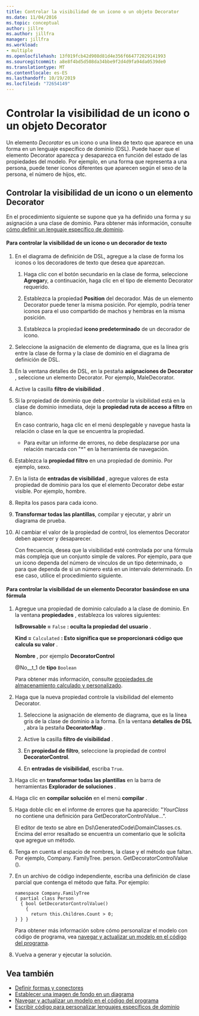 ```yaml
---
title: Controlar la visibilidad de un icono o un objeto Decorator
ms.date: 11/04/2016
ms.topic: conceptual
author: jillre
ms.author: jillfra
manager: jillfra
ms.workload:
- multiple
ms.openlocfilehash: 13f019fcb42d908d81d4e356f664772029141993
ms.sourcegitcommit: a8e8f4bd5d508da34bbe9f2d4d9fa94da0539de0
ms.translationtype: MT
ms.contentlocale: es-ES
ms.lasthandoff: 10/19/2019
ms.locfileid: "72654149"
---
```

# <a name="controlling-the-visibility-of-an-icon-or-decorator"></a>Controlar la visibilidad de un icono o un objeto Decorator
Un elemento *Decorator* es un icono o una línea de texto que aparece en una forma en un lenguaje específico de dominio (DSL). Puede hacer que el elemento Decorator aparezca y desaparezca en función del estado de las propiedades del modelo. Por ejemplo, en una forma que representa a una persona, puede tener iconos diferentes que aparecen según el sexo de la persona, el número de hijos, etc.

## <a name="controlling-the-visibility-of-an-icon-or-decorator"></a>Controlar la visibilidad de un icono o un elemento Decorator
 En el procedimiento siguiente se supone que ya ha definido una forma y su asignación a una clase de dominio. Para obtener más información, consulte [cómo definir un lenguaje específico de dominio](../modeling/how-to-define-a-domain-specific-language.md).

#### <a name="to-control-the-visibility-of-an-icon-or-text-decorator"></a>Para controlar la visibilidad de un icono o un decorador de texto

1. En el diagrama de definición de DSL, agregue a la clase de forma los iconos o los decoradores de texto que desea que aparezcan.

   1. Haga clic con el botón secundario en la clase de forma, seleccione **Agregar**y, a continuación, haga clic en el tipo de elemento Decorator requerido.

   2. Establezca la propiedad **Position** del decorador. Más de un elemento Decorator puede tener la misma posición. Por ejemplo, podría tener iconos para el uso compartido de machos y hembras en la misma posición.

   3. Establezca la propiedad **icono predeterminado** de un decorador de icono.

2. Seleccione la asignación de elemento de diagrama, que es la línea gris entre la clase de forma y la clase de dominio en el diagrama de definición de DSL.

3. En la ventana detalles de DSL, en la pestaña **asignaciones de Decorator** , seleccione un elemento Decorator. Por ejemplo, MaleDecorator.

4. Active la casilla **filtro de visibilidad** .

5. Si la propiedad de dominio que debe controlar la visibilidad está en la clase de dominio inmediata, deje la **propiedad ruta de acceso a filtro** en blanco.

    En caso contrario, haga clic en el menú desplegable y navegue hasta la relación o clase en la que se encuentra la propiedad.

   - Para evitar un informe de errores, no debe desplazarse por una relación marcada con "*" en la herramienta de navegación.

6. Establezca la **propiedad filtro** en una propiedad de dominio. Por ejemplo, sexo.

7. En la lista de **entradas de visibilidad** , agregue valores de esta propiedad de dominio para los que el elemento Decorator debe estar visible. Por ejemplo, hombre.

8. Repita los pasos para cada icono.

9. **Transformar todas las plantillas**, compilar y ejecutar, y abrir un diagrama de prueba.

10. Al cambiar el valor de la propiedad de control, los elementos Decorator deben aparecer y desaparecer.

    Con frecuencia, desea que la visibilidad esté controlada por una fórmula más compleja que un conjunto simple de valores. Por ejemplo, para que un icono dependa del número de vínculos de un tipo determinado, o para que dependa de si un número está en un intervalo determinado. En ese caso, utilice el procedimiento siguiente.

#### <a name="to-control-the-visibility-of-a-decorator-based-on-a-formula"></a>Para controlar la visibilidad de un elemento Decorator basándose en una fórmula

1. Agregue una propiedad de dominio calculado a la clase de dominio. En la ventana **propiedades** , establezca los valores siguientes:

     **IsBrowsable =** `False` **: oculta la propiedad del usuario** .

     **Kind =** `Calculated` **: Esto significa que se proporcionará código que calcula su valor** .

     **Nombre** , por ejemplo **DecoratorControl**

     @No__t_1 de **tipo** `Boolean`

     Para obtener más información, consulte [propiedades de almacenamiento calculado y personalizado](../modeling/calculated-and-custom-storage-properties.md).

2. Haga que la nueva propiedad controle la visibilidad del elemento Decorator.

    1. Seleccione la asignación de elemento de diagrama, que es la línea gris de la clase de dominio a la forma. En la ventana **detalles de DSL** , abra la pestaña **DecoratorMap** .

    2. Active la casilla **filtro de visibilidad** .

    3. En **propiedad de filtro**, seleccione la propiedad de control **DecoratorControl**.

    4. En **entradas de visibilidad**, escriba `True`.

3. Haga clic en **transformar todas las plantillas** en la barra de herramientas **Explorador de soluciones** .

4. Haga clic en **compilar solución** en el menú **compilar** .

5. Haga doble clic en el informe de errores que ha aparecido: "*YourClass* no contiene una definición para GetDecoratorControlValue...".

     El editor de texto se abre en Dsl\GeneratedCode\DomainClasses.cs. Encima del error resaltado se encuentra un comentario que le solicita que agregue un método.

6. Tenga en cuenta el espacio de nombres, la clase y el método que faltan.  Por ejemplo, Company. FamilyTree. person. GetDecoratorControlValue ().

7. En un archivo de código independiente, escriba una definición de clase parcial que contenga el método que falta. Por ejemplo:

    ```
    namespace Company.FamilyTree
    { partial class Person
      { bool GetDecoratorControlValue()
        {
          return this.Children.Count > 0;
    } } }
    ```

     Para obtener más información sobre cómo personalizar el modelo con código de programa, vea [navegar y actualizar un modelo en el código del programa](../modeling/navigating-and-updating-a-model-in-program-code.md).

8. Vuelva a generar y ejecutar la solución.

## <a name="see-also"></a>Vea también

- [Definir formas y conectores](../modeling/defining-shapes-and-connectors.md)
- [Establecer una imagen de fondo en un diagrama](../modeling/setting-a-background-image-on-a-diagram.md)
- [Navegar y actualizar un modelo en el código del programa](../modeling/navigating-and-updating-a-model-in-program-code.md)
- [Escribir código para personalizar lenguajes específicos de dominio](../modeling/writing-code-to-customise-a-domain-specific-language.md)